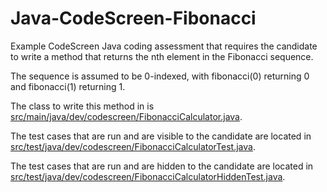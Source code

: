 # Java-CodeScreen-Fibonacci
Example CodeScreen Java coding assessment that requires the candidate to write a method that returns the nth element in the Fibonacci sequence.

The sequence is assumed to be 0-indexed, with fibonacci(0) returning 0 and fibonacci(1) returning 1.

The class to write this method in is [src/main/java/dev/codescreen/FibonacciCalculator.java](src/main/java/dev/codescreen/FibonacciCalculator.java).

The test cases that are run and are visible to the candidate are located in [src/test/java/dev/codescreen/FibonacciCalculatorTest.java](src/test/java/dev/codescreen/FibonacciCalculatorTest.java).

The test cases that are run and are hidden to the candidate are located in [src/test/java/dev/codescreen/FibonacciCalculatorHiddenTest.java](src/test/java/dev/codescreen/FibonacciCalculatorHiddenTest.java).
